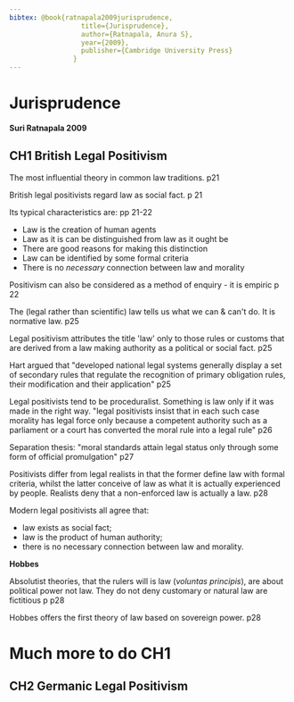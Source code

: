 ```yaml
---
bibtex: @book{ratnapala2009jurisprudence,
				  title={Jurisprudence},
				  author={Ratnapala, Anura S},
				  year={2009},
				  publisher={Cambridge University Press}
				}
---
```

# Jurisprudence

**Suri Ratnapala 2009**

## CH1 British Legal Positivism

The most influential theory in common law traditions. p21

British legal positivists regard law as social fact. p 21

Its typical characteristics are: pp 21-22

- Law is the creation of human agents
- Law as it is can be distinguished from law as it ought be
- There are good reasons for making this distinction
- Law can be identified by some formal criteria
- There is no _necessary_ connection between law and morality

Positivism can also be considered as a method of enquiry - it is empiric p 22

The (legal rather than scientific) law tells us what we can & can't do. It is normative law. p25

Legal positivism attributes the title 'law' only to those rules or customs that are derived from a law making authority as a political or social fact. p25

Hart argued that "developed national legal systems generally display a set of secondary rules that regulate the recognition of primary obligation rules, their modification and their application" p25

Legal positivists tend to be proceduralist. Something is law only if it was made in the right way. "legal positivists insist that in each such case morality has legal force only because a competent authority such as a parliament or a court has converted the moral rule into a legal rule" p26

Separation thesis: "moral standards attain legal status only through some form of official promulgation" p27

Positivists differ from legal realists in that the former define law with formal criteria, whilst the latter conceive of law as what it is actually experienced by people. Realists deny that a non-enforced law is actually a law. p28

Modern legal positivists all agree that:

- law exists as social fact; 
- law is the product of human authority; 
- there is no necessary connection between law and morality.

**Hobbes**

Absolutist theories, that the rulers will is law (_voluntas principis_), are about political power not law.  They do not deny customary or natural law are fictitious p p28

Hobbes offers the first theory of law based on sovereign power.  p28


# Much more to do CH1

## CH2 Germanic Legal Positivism

